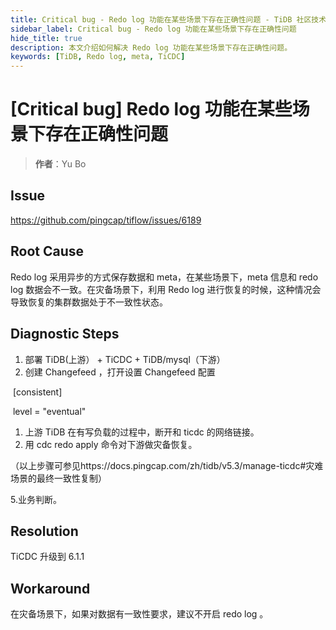 ```yaml
---
title: Critical bug - Redo log 功能在某些场景下存在正确性问题 - TiDB 社区技术月刊
sidebar_label: Critical bug - Redo log 功能在某些场景下存在正确性问题
hide_title: true
description: 本文介绍如何解决 Redo log 功能在某些场景下存在正确性问题。
keywords: [TiDB, Redo log, meta, TiCDC]
---
```


# [Critical bug] Redo log 功能在某些场景下存在正确性问题

> **作者**：Yu Bo

## Issue

https://github.com/pingcap/tiflow/issues/6189

## Root Cause

Redo log 采用异步的方式保存数据和 meta，在某些场景下，meta 信息和 redo log 数据会不一致。在灾备场景下，利用 Redo log 进行恢复的时候，这种情况会导致恢复的集群数据处于不一致性状态。 

## Diagnostic Steps

1. 部署 TiDB(上游） + TiCDC + TiDB/mysql（下游）
2. 创建 Changefeed ，打开设置 Changefeed 配置

​        [consistent] 

​        level = "eventual"

1. 上游 TiDB 在有写负载的过程中，断开和 ticdc 的网络链接。
2. 用 cdc redo apply 命令对下游做灾备恢复。

（以上步骤可参见https://docs.pingcap.com/zh/tidb/v5.3/manage-ticdc#灾难场景的最终一致性复制）

5.业务判断。



## Resolution

TiCDC 升级到 6.1.1

## Workaround

在灾备场景下，如果对数据有一致性要求，建议不开启 redo log 。